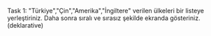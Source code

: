 Task 1: "Türkiye","Çin","Amerika","İngiltere"
verilen ülkeleri bir listeye yerleştiriniz.
Daha sonra sıralı ve sırasız şekilde ekranda gösteriniz. (deklarative)